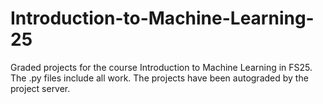 # Introduction-to-Machine-Learning-25
Graded projects for the course Introduction to Machine Learning in FS25. The .py files include all work. The projects have been autograded by the project server.

